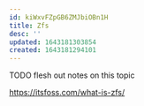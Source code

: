 ```yaml
---
id: kiWxvFZpGB6ZMJbiOBn1H
title: Zfs
desc: ''
updated: 1643181303854
created: 1643181294101
---
```


TODO flesh out notes on this topic

<https://itsfoss.com/what-is-zfs/>
